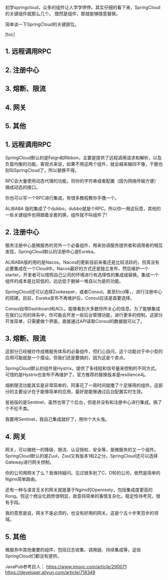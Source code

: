 初学springcloud，众多的组件让人学学停停。其实仔细的看下来，SpringCloud的关键组件就那么几个。
既然是组件，那就能够随意替换。

简单谈一下SpringCloud的关键部位。

[toc]

## 1. 远程调用RPC
## 2. 注册中心
## 3. 熔断、限流
## 4. 网关
## 5. 其他



## 1. 远程调用RPC

SpringCloud默认的是Feign和Ribbon，主要是提供了远程调用请求和解析，以及负载均衡的功能。客观点来说，如果不用这两个组件，就会越来越四不像，干脆也别叫SpringCloud了，所以替换不得。

RPC会大量使用动态代理的功能，将你的字符串或者配置（因为网络传输方便）搞成动态的接口。

你也可以写一个RPC进行集成，有很多教程教你手撸一个。

ALIBABA 版的集成了个dubbo，dubbo就是个RPC。所以你一用这玩意，其他的一些关键组件也得跟着全套的换，组件就不叫组件了!


## 2. 注册中心

服务注册中心是微服务的另外一个必备组件，用来协调服务提供者和调用者的相互发现，SpringCloud默认的注册中心是Eureka。

ALIBABA版的用的是Nacos。Nacos的更新目前来看还是比较活跃的，但真没有必要集成在一个Cloud中。Nacos最好的方式还是独立发布，然后维护一个starter。开发者可以按照自己公司的环境进行有选择性的集成或替换。集成一个组件的成本是比较低的，远远低于删掉一堆自以为是的功能。

SpringCloud还可以选择Zookeeper，或者Consul，甚至Etcd等，，进行注册中心的搭建。目前，Eureka宣布不再维护后，Consul应该是首要选择。

Consul自带Dashboard和ACL，能够看到大多数你所关心的信息。为了能够集成在我们公司的体系中，你可能会开发一些后台管理功能，进行更多的控制。这部分开发简单，只需要做个界面，直接通过API读取Consul的数据就可以了。



## 3. 熔断、限流

这部分已经被炒作成微服务体系的必备组件，但扪心自问，这个功能对于中小型的应用可能就是一个摆设。但我们还是要搞的，因为这是个卖点。

SpringCloud默认的组件是Hystrix，提供了多线程和信号量来控制的不同方式。可惜的是Hystrix也宣布不再维护了，官方推荐的替换版本是resilience4j。

熔断限流功能其实是非常简单的，同事花了一周时间就撸了个足够用的组件。这部分的主要设计在于能够简单的应用，最好是能够通过后台配置实时生效。

爸爸版的是Sentinel，虽然也带了个后台，但是并没有和注册中心进行集成，搞了个不伦不类。

我要用Sentinel，我自己集成就好了，用你个大头鬼。



## 4. 网关

网关，可以做统一的降级、限流、认证授权、安全等，是微服务的又一个组件。SpringCloud默认的是Zuul，Zuul又有版本1和2之分。SpringCloud还可以选择Gateway进行网关控制。

你的公司用网关了么？我保持疑问。见过很多到了C、D轮的公司，依然是简单的Nginx简单路由。

还有一种与语言无关的网关就是基于Nginx的Openresty，包括集成度更高的Kong。但这个商业化趋势很明显，故意将简单的事情复杂化，稳定性待考究，很有手段。

我的意思是说，网关不是必须的，也没有好用的网关。这是个五十步笑百步的领域。


## 5. 其他

微服务中其他重要的组件，包括日志收集、调用链、持续集成等，这些SpringCloud们都没有提供。


JavaPub参考巨人：
https://www.imooc.com/article/290071
https://developer.aliyun.com/article/718349
